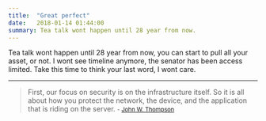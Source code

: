 ```yaml
---
title:  "Great perfect"
date:   2018-01-14 01:44:00
summary: Tea talk wont happen until 28 year from now.
---
```


Tea talk wont happen until 28 year from now, you can start to pull all your asset, or not. I wont see timeline anymore, the senator has been access limited. Take this time to think your last word, I wont care.


---
> First, our focus on security is on the infrastructure itself. So it is all about how you protect the network, the device, and the application that is riding on the server.
> <small>- [John W. Thompson](https://www.brainyquote.com/quotes/john_w_thompson_339843)</small>
